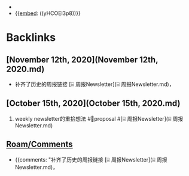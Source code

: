 - 
- {{[embed](embed.md): ((yHCOEl3p8))}}

# Backlinks
## [November 12th, 2020](November 12th, 2020.md)
- 补齐了历史的周报链接 [⌸ 周报Newsletter](⌸ 周报Newsletter.md)，

## [October 15th, 2020](October 15th, 2020.md)
1. weekly newsletter的重拾想法 #👾proposal #[⌸ 周报Newsletter](⌸ 周报Newsletter.md)

## [Roam/Comments](Roam/Comments.md)
- {{comments: "补齐了历史的周报链接 [⌸ 周报Newsletter](⌸ 周报Newsletter.md)，

